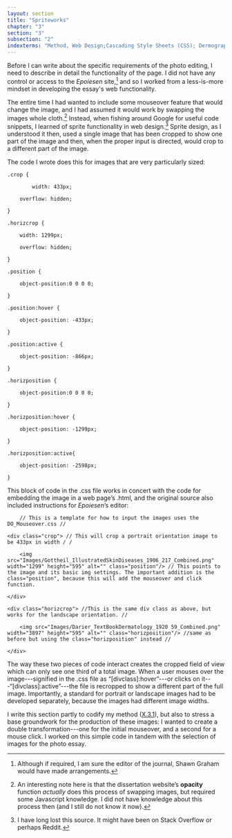 ```yaml
---
layout: section
title: "Spriteworks"
chapter: "3"
section: "3"
subsection: "2"
indexterms: "Method, Web Design;Cascading Style Sheets (CSS); Dermographic Opacities"
---
```


Before I can write about the specific requirements of the photo editing, I need to describe in detail the functionality of the page. I did not have any control or access to the *Epoiesen* site,[^fn1] and so I worked from a less-is-more mindset in developing the essay's web functionality. 

The entire time I had wanted to include some mouseover feature that would change the image, and I had assumed it would work by swapping the images whole cloth.[^fn2] Instead, when fishing around Google for useful code snippets, I learned of sprite functionality in web design.[^fn3] Sprite design, as I understood it then, used a single image that has been cropped to show one part of the image and then, when the proper input is directed, would crop to a different part of the image.

The code I wrote does this for images that are very particularly sized:

    .crop {

        	width: 433px;

    	overflow: hidden;

    }

    .horizcrop {

    	width: 1299px;

    	overflow: hidden;

    }

    .position {

    	object-position:0 0 0 0;

    }

    .position:hover {

    	object-position: -433px;

    }

    .position:active {

    	object-position: -866px;

    }

    .horizposition {

    	object-position:0 0 0 0;

    }

    .horizposition:hover {

    	object-position: -1299px;

    }

    .horizposition:active{

    	object-position: -2598px;

    }

This block of code in the .css file works in concert with the code for embedding the image in a web page’s .html, and the original source also included instructions for *Epoiesen*’s editor: 

        // This is a template for how to input the images uses the DO_Mouseover.css //

    <div class="crop"> // This will crop a portrait orientation image to be 433px in width / / 

    	<img src="Images/Gottheil_IllustratedSkinDiseases_1906_217_Combined.png" width="1299" height="595" alt="" class="position"/> // This points to the image and its basic img settings. The important addition is the class="position", because this will add the mouseover and click function. 

    </div>

    <div class="horizcrop"> //This is the same div class as above, but works for the landscape orientation. //

    	<img src="Images/Darier_TextBookDermatology_1920 59_Combined.png" width="3897" height="595" alt="" class="horizposition"/> //same as before but using the class="horizposition" instead //

    </div>

The way these two pieces of code interact creates the cropped field of view which can only see one third of a total image. When a user mouses over the image---signified in the .css file as “[divclass]:hover”---or clicks on it---“[divclass]:active”---the file is recropped to show a different part of the full image. Importantly, a standard for portrait or landscape images had to be developed separately, because the images had different image widths.

I write this section partly to codify my method (<a href="{{ site.baseurl }}/dissertation/X_3_1">X.3.1</a>), but also to stress a base groundwork for the production of these images: I wanted to create a double transformation---one for the initial mouseover, and a second for a mouse click. I worked on this simple code in tandem with the selection of images for the photo essay.

<div class="style-divider">
 	<div class="line"></div>
</div>

[^fn1]: Although if required, I am sure the editor of the journal, Shawn Graham would have made arrangements.

[^fn2]: An interesting note here is that the dissertation website’s <span data-tooltip aria-haspopup="true" class="has-tip" data-disable-hover="false" tabindex="1" data-title="Opacity is a rights-based philosophical framework that assumes humans have a right to not be known in knowledge systems."><b>opacity</b></span> function *actually* does this process of swapping images, but required some Javascript knowledge. I did not have knowledge about this process then (and I still do not know it now).

[^fn3]: I have long lost this source. It might have been on Stack Overflow or perhaps Reddit.